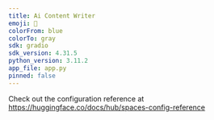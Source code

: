 ```yaml
---
title: Ai Content Writer
emoji: 🏢
colorFrom: blue
colorTo: gray
sdk: gradio
sdk_version: 4.31.5
python_version: 3.11.2
app_file: app.py
pinned: false
---
```


Check out the configuration reference at https://huggingface.co/docs/hub/spaces-config-reference


<!-- python -m venv venv
virtualenv venv
source venv/Scripts/activate

pip install -r requirements.txt

py app.py -->